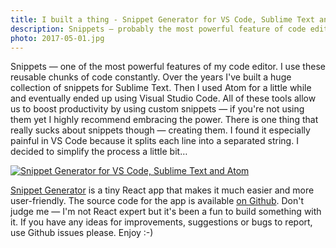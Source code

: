 ```yaml
---
title: I built a thing - Snippet Generator for VS Code, Sublime Text and Atom
description: Snippets — probably the most powerful feature of code editors. I love using them but I don't like creating them manually. Let me simplify things a little bit.
photo: 2017-05-01.jpg
---
```


Snippets — one of the most powerful features of my code editor. I use these reusable chunks of code constantly. Over the years I've built a huge collection of snippets for Sublime Text. Then I used Atom for a little while and eventually ended up using Visual Studio Code. All of these tools allow us to boost productivity by using custom snippets — if you're not using them yet I highly recommend embracing the power. There is one thing that really sucks about snippets though — creating them. I found it especially painful in VS Code because it splits each line into a separated string. I decided to simplify the process a little bit…

[![Snippet Generator for VS Code, Sublime Text and Atom](/photos/2017-05-01-1.jpg)](https://pawelgrzybek.com/snippet-generator/)

[Snippet Generator](https://pawelgrzybek.com/snippet-generator/) is a tiny React app that makes it much easier and more user-friendly. The source code for the app is available [on Github](https://github.com/pawelgrzybek/snippet-generator). Don't judge me — I'm not React expert but it's been a fun to build something with it. If you have any ideas for improvements, suggestions or bugs to report, use Github issues please. Enjoy :-)
